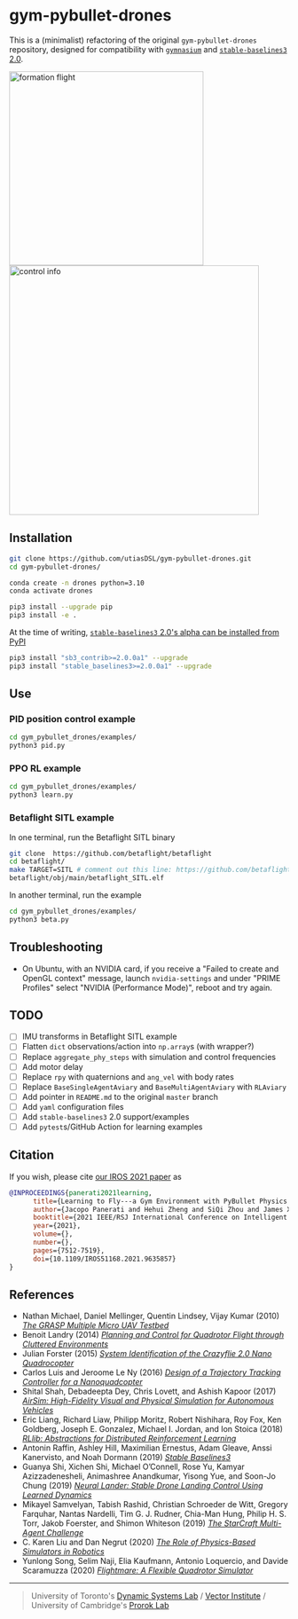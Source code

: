 # gym-pybullet-drones

This is a (minimalist) refactoring of the original `gym-pybullet-drones` repository, designed for compatibility with [`gymnasium`](https://github.com/Farama-Foundation/Gymnasium) and [`stable-baselines3` 2.0](https://github.com/DLR-RM/stable-baselines3/pull/1327).

<img src="files/readme_images/helix.gif" alt="formation flight" width="350"> <img src="files/readme_images/helix.png" alt="control info" width="450">

## Installation

```sh
git clone https://github.com/utiasDSL/gym-pybullet-drones.git
cd gym-pybullet-drones/

conda create -n drones python=3.10
conda activate drones

pip3 install --upgrade pip
pip3 install -e .
```

At the time of writing, [`stable-baselines3` 2.0's alpha can be installed from PyPI](https://github.com/DLR-RM/stable-baselines3/pull/1327)

```sh
pip3 install "sb3_contrib>=2.0.0a1" --upgrade
pip3 install "stable_baselines3>=2.0.0a1" --upgrade
```

## Use

### PID position control example

```sh
cd gym_pybullet_drones/examples/
python3 pid.py
```

### PPO RL example

```sh
cd gym_pybullet_drones/examples/
python3 learn.py
```

### Betaflight SITL example

In one terminal, run the Betaflight SITL binary

```sh
git clone  https://github.com/betaflight/betaflight
cd betaflight/
make TARGET=SITL # comment out this line: https://github.com/betaflight/betaflight/blob/c41b458e5891205da50465caeec0c1aa83beeb0c/src/main/main.c#L52
betaflight/obj/main/betaflight_SITL.elf
```

In another terminal, run the example

```sh
cd gym_pybullet_drones/examples/
python3 beta.py
```

## Troubleshooting

- On Ubuntu, with an NVIDIA card, if you receive a "Failed to create and OpenGL context" message, launch `nvidia-settings` and under "PRIME Profiles" select "NVIDIA (Performance Mode)", reboot and try again.

## TODO

- [ ] IMU transforms in Betaflight SITL example
- [ ] Flatten `dict` observations/action into `np.array`s (with wrapper?)
- [ ] Replace `aggregate_phy_steps` with simulation and control frequencies
- [ ] Add motor delay
- [ ] Replace `rpy` with quaternions and `ang_vel` with body rates
- [ ] Replace `BaseSingleAgentAviary` and `BaseMultiAgentAviary` with `RLAviary`
- [ ] Add pointer in `README.md` to the original `master` branch
- [ ] Add `yaml` configuration files
- [ ] Add `stable-baselines3` 2.0 support/examples
- [ ] Add `pytest`s/GitHub Action for learning examples

## Citation

If you wish, please cite [our IROS 2021 paper](https://arxiv.org/abs/2103.02142) as

```bibtex
@INPROCEEDINGS{panerati2021learning,
      title={Learning to Fly---a Gym Environment with PyBullet Physics for Reinforcement Learning of Multi-agent Quadcopter Control}, 
      author={Jacopo Panerati and Hehui Zheng and SiQi Zhou and James Xu and Amanda Prorok and Angela P. Schoellig},
      booktitle={2021 IEEE/RSJ International Conference on Intelligent Robots and Systems (IROS)},
      year={2021},
      volume={},
      number={},
      pages={7512-7519},
      doi={10.1109/IROS51168.2021.9635857}
}
```

## References

- Nathan Michael, Daniel Mellinger, Quentin Lindsey, Vijay Kumar (2010) [*The GRASP Multiple Micro UAV Testbed*](http://citeseerx.ist.psu.edu/viewdoc/download?doi=10.1.1.169.1687&rep=rep1&type=pdf)
- Benoit Landry (2014) [*Planning and Control for Quadrotor Flight through Cluttered Environments*](http://groups.csail.mit.edu/robotics-center/public_papers/Landry15)
- Julian Forster (2015) [*System Identification of the Crazyflie 2.0 Nano Quadrocopter*](http://mikehamer.info/assets/papers/Crazyflie%20Modelling.pdf)
- Carlos Luis and Jeroome Le Ny (2016) [*Design of a Trajectory Tracking Controller for a Nanoquadcopter*](https://arxiv.org/pdf/1608.05786.pdf)
- Shital Shah, Debadeepta Dey, Chris Lovett, and Ashish Kapoor (2017) [*AirSim: High-Fidelity Visual and Physical Simulation for Autonomous Vehicles*](https://arxiv.org/pdf/1705.05065.pdf)
- Eric Liang, Richard Liaw, Philipp Moritz, Robert Nishihara, Roy Fox, Ken Goldberg, Joseph E. Gonzalez, Michael I. Jordan, and Ion Stoica (2018) [*RLlib: Abstractions for Distributed Reinforcement Learning*](https://arxiv.org/pdf/1712.09381.pdf)
- Antonin Raffin, Ashley Hill, Maximilian Ernestus, Adam Gleave, Anssi Kanervisto, and Noah Dormann (2019) [*Stable Baselines3*](https://github.com/DLR-RM/stable-baselines3)
- Guanya Shi, Xichen Shi, Michael O’Connell, Rose Yu, Kamyar Azizzadenesheli, Animashree Anandkumar, Yisong Yue, and Soon-Jo Chung (2019)
[*Neural Lander: Stable Drone Landing Control Using Learned Dynamics*](https://arxiv.org/pdf/1811.08027.pdf)
- Mikayel Samvelyan, Tabish Rashid, Christian Schroeder de Witt, Gregory Farquhar, Nantas Nardelli, Tim G. J. Rudner, Chia-Man Hung, Philip H. S. Torr, Jakob Foerster, and Shimon Whiteson (2019) [*The StarCraft Multi-Agent Challenge*](https://arxiv.org/pdf/1902.04043.pdf)
- C. Karen Liu and Dan Negrut (2020) [*The Role of Physics-Based Simulators in Robotics*](https://www.annualreviews.org/doi/pdf/10.1146/annurev-control-072220-093055)
- Yunlong Song, Selim Naji, Elia Kaufmann, Antonio Loquercio, and Davide Scaramuzza (2020) [*Flightmare: A Flexible Quadrotor Simulator*](https://arxiv.org/pdf/2009.00563.pdf)

-----
> University of Toronto's [Dynamic Systems Lab](https://github.com/utiasDSL) / [Vector Institute](https://github.com/VectorInstitute) / University of Cambridge's [Prorok Lab](https://github.com/proroklab)

